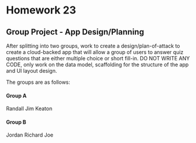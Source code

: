 # Homework 23

## Group Project - App Design/Planning

After splitting into two groups, work to create a design/plan-of-attack to create a cloud-backed app that will allow a group of users to answer quiz questions that are either multiple choice or short fill-in. DO NOT WRITE ANY CODE, only work on the data model, scaffolding for the structure of the app and UI layout design.

The groups are as follows:

#### Group A
Randall
Jim
Keaton

#### Group B
Jordan
Richard
Joe
